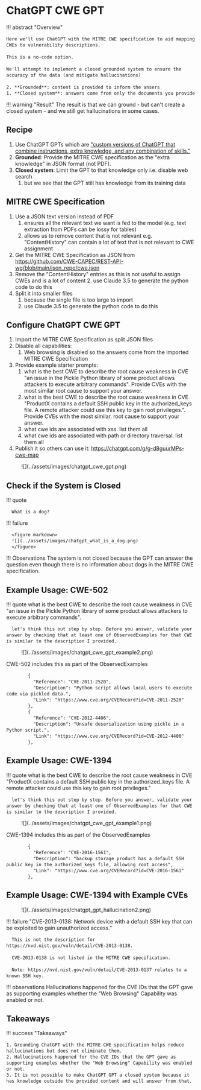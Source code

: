 # ChatGPT CWE GPT

!!! abstract "Overview"

    Here we'll use ChatGPT with the MITRE CWE specification to aid mapping CWEs to vulnerability descriptions.

    This is a no-code option.

    We'll attempt to implement a closed grounded system to ensure the accuracy of the data (and mitigate hallucinations)

    2. **Grounded**: content is provided to inform the ansers
    1. **Closed system**: answers come from only the documents you provide

!!! warning "Result"
    The result is that we can ground - but can't create a closed system - and we still get hallucinations in some cases.

## Recipe
1. Use ChatGPT GPTs which are ["custom versions of ChatGPT that combine instructions, extra knowledge, and any combination of skills."](https://chatgpt.com/gpts) 
2. **Grounded**: Provide the MITRE CWE specification as the "extra knowledge" in JSON format (not PDF).
3. **Closed system**: Limit the GPT to that knowledge only i.e. disable web search 
      1. but we see that the GPT still has knowledge from its training data 


## MITRE CWE Specification
1. Use a JSON text version instead of PDF 
    1. ensures all the relevant text we want is fed to the model (e.g. text extraction from PDFs can be lossy for tables)
    2. allows us to remove content that is not relevant e.g. "ContentHistory" can contain a lot of text that is not relevant to CWE assignment
2. Get the MITRE CWE Specification as JSON from https://github.com/CWE-CAPEC/REST-API-wg/blob/main/json_repo/cwe.json
3. Remove the "ContentHistory" entries as this is not useful to assign CWEs and is a lot of content
     2. use Claude 3.5 to generate the python code to do this
4. Split it into smaller files
     1. because the single file is too large to import
     2. use Claude 3.5 to generate the python code to do this
   
## Configure ChatGPT CWE GPT
1. Import the MITRE CWE Specification as split JSON files
2. Disable all capabilities:
     1. Web browsing is disabled so the answers come from the imported MITRE CWE Specification
3. Provide example starter prompts:
     1. what is the best CWE to describe the root cause weakness in CVE "an issue in the Pickle Python library of some product allows attackers to execute arbitrary commands". Provide CVEs with the most similar root cause to support your answer.
     2. what is the best CWE to describe the root cause weakness in CVE "ProductX contains a default SSH public key in the authorized_keys file. A remote attacker could use this key to gain root privileges.". Provide CVEs with the most similar.  root cause to support your answer.
     3. what cwe ids are associated with xss. list them all
     4. what cwe ids are associated with path or directory traversal. list them all
4. Publish it so others can use it: https://chatgpt.com/g/g-d8guurMPs-cwe-map 

<figure markdown>
![](../assets/images/chatgpt_cwe_gpt.png)
</figure>

## Check if the System is Closed

!!! quote
   
      What is a dog?


!!! failure

      <figure markdown>
      ![](../assets/images/chatgpt_what_is_a_dog.png)
      </figure>

!!! Observations
      The system is not closed because the GPT can answer the question even though there is no information about dogs in the MITRE CWE specification.

## Example Usage: CWE-502
 
!!! quote
      what is the best CWE to describe the root cause weakness in CVE "an issue in the Pickle Python library of some product allows attackers to execute arbitrary commands". 

      let's think this out step by step. Before you answer, validate your answer by checking that at least one of ObservedExamples for that CWE is similar to the description I provided.

<figure markdown>
![](../assets/images/chatgpt_cwe_gpt_example2.png)
</figure>

CWE-502 includes this as part of the ObservedExamples
````
        {
          "Reference": "CVE-2011-2520",
          "Description": "Python script allows local users to execute code via pickled data.",
          "Link": "https://www.cve.org/CVERecord?id=CVE-2011-2520"
        },
        {
          "Reference": "CVE-2012-4406",
          "Description": "Unsafe deserialization using pickle in a Python script.",
          "Link": "https://www.cve.org/CVERecord?id=CVE-2012-4406"
        },
````


## Example Usage: CWE-1394
!!! quote
      what is the best CWE to describe the root cause weakness in CVE "ProductX contains a default SSH public key in the authorized_keys file. A remote attacker could use this key to gain root privileges."

      let's think this out step by step. Before you answer, validate your answer by checking that at least one of ObservedExamples for that CWE is similar to the description I provided.

<figure markdown>
![](../assets/images/chatgpt_cwe_gpt_example1.png)
</figure>

CWE-1394 includes this as part of the ObservedExamples
````
        {
          "Reference": "CVE-2016-1561",
          "Description": "backup storage product has a default SSH public key in the authorized_keys file, allowing root access",
          "Link": "https://www.cve.org/CVERecord?id=CVE-2016-1561"
        },
````


## Example Usage: CWE-1394 with Example CVEs

<figure markdown>
![](../assets/images/chatgpt_gpt_hallucination2.png)
</figure>

!!! failure 
      "CVE-2013-0138: Network device with a default SSH key that can be exploited to gain unauthorized access."
      
      This is not the description for https://nvd.nist.gov/vuln/detail/CVE-2013-0138.

      CVE-2013-0138 is not listed in the MITRE CWE specification.

      Note: https://nvd.nist.gov/vuln/detail/CVE-2013-0137 relates to a known SSH key.
      

!!! observations
      Hallucinations happened for the CVE IDs that the GPT gave as supporting examples whether the "Web Browsing" Capability was enabled or not.


## Takeaways

!!! success "Takeaways" 

    1. Grounding ChatGPT with the MITRE CWE specification helps reduce hallucinations but does not eliminate them.
    2. Hallucinations happened for the CVE IDs that the GPT gave as supporting examples whether the "Web Browsing" Capability was enabled or not.
    3. It is not possible to make ChatGPT GPT a closed system because it has knowledge outside the provided content and will answer from that.
